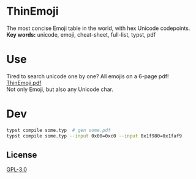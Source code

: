 # ThinEmoji
The most concise Emoji table in the world, with hex Unicode codepoints.\
**Key words:** unicode, emoji, cheat-sheet, full-list, typst, pdf
# Use
Tired to search unicode one by one? All emojis on a 6-page pdf!\
<a href="../../releases/download/v0.1.0/ThinEmoji.pdf">ThinEmoji.pdf</a><br>
Not only Emoji, but also any Unicode char.
# Dev
```sh
typst compile some.typ  # gen some.pdf
typst compile some.typ --input 0x00=0xc0 --input 0x1f980=0x1faf9
```
## License
[GPL-3.0](LICENSE)
